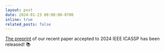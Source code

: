 ```yaml
---
layout: post
date: 2024-01-23 00:00:00-0700
inline: true
related_posts: false
---
```


[The preprint](https://arxiv.org/pdf/2401.06913.pdf) of our recent paper accepted to 2024 IEEE ICASSP has been released! 📚